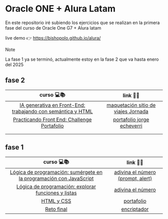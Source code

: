 # Oracle ONE + Alura Latam

En este repositorio iré subiendo los ejercicios que se realizan en la primera fase del curso de Oracle One G7 + Alura latam

live demo 👉 https://bishopolo.github.io/alura/

> [!NOTE]  
> La fase 1 ya se terminó, actualmente estoy en la fase 2 que va hasta enero del 2025

## fase 2

|                                                                     curso 💻📚                                                                      |                                   link 🔗🔗                                    |
| :-------------------------------------------------------------------------------------------------------------------------------------------------: |  :-------------------------------------------------------------------: |
| [IA generativa en Front-End: trabajando con semántica y HTML](https://app.aluracursos.com/course/ia-generativa-front-end-trabajando-semantica-html) | [maquetación sitio de viajes Jornada](./fase2/module1/sitioJornada/index.html) |
|                     [Practicando Front End: Challenge Portafolio](https://app.aluracursos.com/course/challenge-portafolio-one)                      |                                                                                 [portafolio jorge echeverri](./fase2/module2/portafolio/index.html) |
|                                                                                                                                                     |                                                                                |
|                                                                                                                                                     |                                                                                |

## fase 1

|                                                                              curso 💻📚                                                                               |                                  link 🔗🔗                                  |
| :-------------------------------------------------------------------------------------------------------------------------------------------------------------------: | :-------------------------------------------------------------------------: |
| [Lógica de programación: sumérgete en la programación con JavaScript](https://www.aluracursos.com/curso-online-logica-programacion-sumergete-programacion-javascript) | [adivina el número (prompt, alert)](./fase1/module1/guessNumber/index.html) |
|             [Lógica de programación: explorar funciones y listas](https://www.aluracursos.com/curso-online-logica-programacion-explorar-funciones-listas)             |         [adivina el número](./fase1/module2/guessNumber/index.html)         |
|                                     [HTML y CSS](https://app.aluracursos.com/course/html-css-desarrollo-estructura-archivos-tags)                                     |             [portafolio](./fase1/module3/portafolio/index.html)             |
|                                             [Reto final](https://app.aluracursos.com/course/challenge-encriptador-texto)                                              |                 [encriptador](./fase1/encryptor/index.html)                 |
